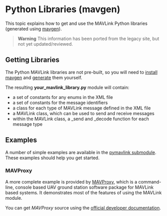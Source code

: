 # Python Libraries (mavgen)

This topic explains how to get and use the MAVLink Python libraries (generated using [mavgen](../getting_started/generate_libraries.md#mavgen)).

> **Warning** This information has been ported from the legacy site, but not yet updated/reviewed.

<!-- 
Questions - Do not have to be answered now, but this is placeholder. 
- Where do you get the files
- Where do the files go in project
- How do you include them in your project
- Streams/Channels
- Receiving
- Transmitting
-->

## Getting Libraries

The Python MAVLink libraries are not pre-built, 
so you will need to [install mavgen](../getting_started/installation.md) and [generate](../getting_started/generate_libraries.md) them yourself. 

The resulting **your_mavlink_library.py** module will contain:

* a set of constants for any enums in the XML file
* a set of constants for the message identifiers
* a class for each type of MAVLink message defined in the XML file
* a MAVLink class, which can be used to send and receive messages
* within the MAVLink class, a _send and _decode function for each message type

<!--  Not clear how to generate docs - Pydoc does not work: https://github.com/ArduPilot/pymavlink/issues/204
## API Documentation

The mavgen generator includes the creation of documentation for all of the MAVLink messages, which is available in the usual python way via pydoc.
--> 

## Examples

A number of simple examples are available in the [pymavlink submodule](https://github.com/ArduPilot/pymavlink/tree/master/examples). These examples should help you get started.


### MAVProxy

A more complete example is provided by [MAVProxy](http://ardupilot.github.io/MAVProxy/html/index.html#), which is a command-line, console based UAV ground station software package for MAVLink based systems. It demonstrates most of the features of using the MAVLink module.

You can get *MAVProxy* source using the [official developer documentation](http://ardupilot.github.io/MAVProxy/html/development/index.html).

